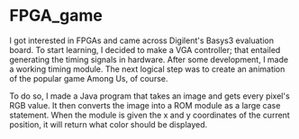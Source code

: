 # FPGA_game

I got interested in FPGAs and came across Digilent's Basys3 evaluation board. To start learning, I decided to make a VGA controller; that entailed generating the timing signals in hardware. After some development, I made a working timing module. The next logical step was to create an animation of the popular game Among Us, of course.

To do so, I made a Java program that takes an image and gets every pixel's RGB value. It then converts the image into a ROM module as a large case statement. When the module is given the x and y coordinates of the current position, it will return what color should be displayed.
